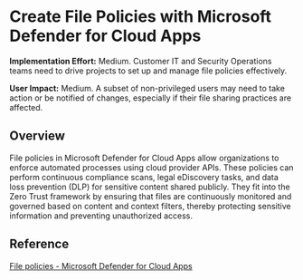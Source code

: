 # Create File Policies with Microsoft Defender for Cloud Apps

**Implementation Effort:** Medium. Customer IT and Security Operations teams need to drive projects to set up and manage file policies effectively.

**User Impact:** Medium. A subset of non-privileged users may need to take action or be notified of changes, especially if their file sharing practices are affected.

## Overview
File policies in Microsoft Defender for Cloud Apps allow organizations to enforce automated processes using cloud provider APIs. These policies can perform continuous compliance scans, legal eDiscovery tasks, and data loss prevention (DLP) for sensitive content shared publicly. They fit into the Zero Trust framework by ensuring that files are continuously monitored and governed based on content and context filters, thereby protecting sensitive information and preventing unauthorized access.

## Reference
[File policies - Microsoft Defender for Cloud Apps](https://learn.microsoft.com/en-us/defender-cloud-apps/data-protection-policies)
